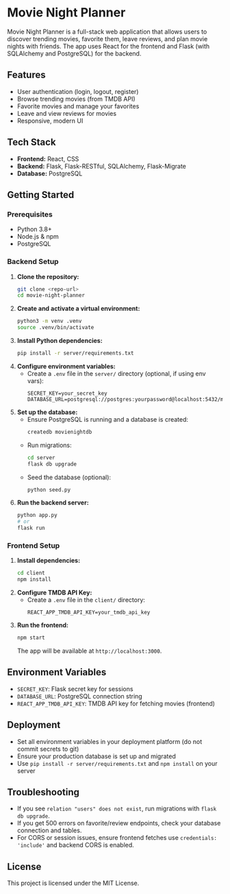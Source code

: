 # Movie Night Planner

Movie Night Planner is a full-stack web application that allows users to discover trending movies, favorite them, leave reviews, and plan movie nights with friends. The app uses React for the frontend and Flask (with SQLAlchemy and PostgreSQL) for the backend.

## Features
- User authentication (login, logout, register)
- Browse trending movies (from TMDB API)
- Favorite movies and manage your favorites
- Leave and view reviews for movies
- Responsive, modern UI

## Tech Stack
- **Frontend:** React, CSS
- **Backend:** Flask, Flask-RESTful, SQLAlchemy, Flask-Migrate
- **Database:** PostgreSQL

## Getting Started

### Prerequisites
- Python 3.8+
- Node.js & npm
- PostgreSQL

### Backend Setup
1. **Clone the repository:**
   ```sh
   git clone <repo-url>
   cd movie-night-planner
   ```
2. **Create and activate a virtual environment:**
   ```sh
   python3 -m venv .venv
   source .venv/bin/activate
   ```
3. **Install Python dependencies:**
   ```sh
   pip install -r server/requirements.txt
   ```
4. **Configure environment variables:**
   - Create a `.env` file in the `server/` directory (optional, if using env vars):
     ```
     SECRET_KEY=your_secret_key
     DATABASE_URL=postgresql://postgres:yourpassword@localhost:5432/movienightdb
     ```
5. **Set up the database:**
   - Ensure PostgreSQL is running and a database is created:
     ```sh
     createdb movienightdb
     ```
   - Run migrations:
     ```sh
     cd server
     flask db upgrade
     ```
   - Seed the database (optional):
     ```sh
     python seed.py
     ```
6. **Run the backend server:**
   ```sh
   python app.py
   # or
   flask run
   ```

### Frontend Setup
1. **Install dependencies:**
   ```sh
   cd client
   npm install
   ```
2. **Configure TMDB API Key:**
   - Create a `.env` file in the `client/` directory:
     ```
     REACT_APP_TMDB_API_KEY=your_tmdb_api_key
     ```
3. **Run the frontend:**
   ```sh
   npm start
   ```
   The app will be available at `http://localhost:3000`.

## Environment Variables
- `SECRET_KEY`: Flask secret key for sessions
- `DATABASE_URL`: PostgreSQL connection string
- `REACT_APP_TMDB_API_KEY`: TMDB API key for fetching movies (frontend)

## Deployment
- Set all environment variables in your deployment platform (do not commit secrets to git)
- Ensure your production database is set up and migrated
- Use `pip install -r server/requirements.txt` and `npm install` on your server

## Troubleshooting
- If you see `relation "users" does not exist`, run migrations with `flask db upgrade`.
- If you get 500 errors on favorite/review endpoints, check your database connection and tables.
- For CORS or session issues, ensure frontend fetches use `credentials: 'include'` and backend CORS is enabled.

## License
This project is licensed under the MIT License.
